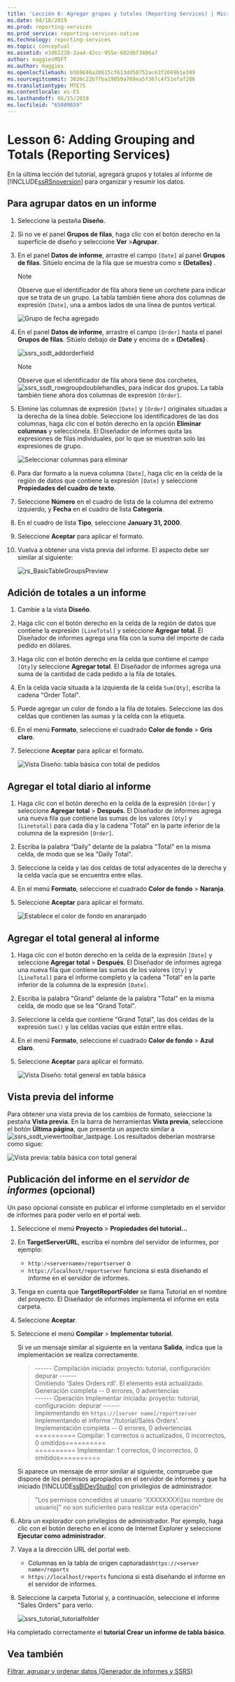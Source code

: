 ```yaml
---
title: 'Lección 6: Agregar grupos y totales (Reporting Services) | Microsoft Docs'
ms.date: 04/18/2019
ms.prod: reporting-services
ms.prod_service: reporting-services-native
ms.technology: reporting-services
ms.topic: conceptual
ms.assetid: e3d61228-2aa4-42cc-955e-602dbf3406a7
author: maggiesMSFT
ms.author: maggies
ms.openlocfilehash: b5b9846a20615cf613dd50752ac63f2669b1e399
ms.sourcegitcommit: 3026c22b7fba19059a769ea5f367c4f51efaf286
ms.translationtype: MTE75
ms.contentlocale: es-ES
ms.lasthandoff: 06/15/2019
ms.locfileid: "65089659"
---
```

# <a name="lesson-6-adding-grouping-and-totals-reporting-services"></a>Lesson 6: Adding Grouping and Totals (Reporting Services)

En la última lección del tutorial, agregará grupos y totales al informe de [!INCLUDE[ssRSnoversion](../includes/ssrsnoversion-md.md)] para organizar y resumir los datos.  

## <a name="to-group-data-in-a-report"></a>Para agrupar datos en un informe

1. Seleccione la pestaña **Diseño**.
2. Si no ve el panel **Grupos de filas**, haga clic con el botón derecho en la superficie de diseño y seleccione **Ver** >**Agrupar**.
3. En el panel **Datos de informe**, arrastre el campo `[Date]` al panel **Grupos de filas**. Sitúelo encima de la fila que se muestra como **= (Detalles)** .

    > [!NOTE]
    > Observe que el identificador de fila ahora tiene un corchete para indicar que se trata de un grupo. La tabla también tiene ahora dos columnas de expresión `[Date]`, una a ambos lados de una línea de puntos vertical.
    >
    >![Grupo de fecha agregado](media/rs-basictablegroups1design.png "Grupo de fecha agregado")
4. En el panel **Datos de informe**, arrastre el campo `[Order]` hasta el panel **Grupos de filas**. Sitúelo debajo de **Date** y encima de **= (Detalles)** .

    ![ssrs_ssdt_addorderfield](media/ssrs-ssdt-addorderfield.png)

    > [!NOTE]
    > Observe que el identificador de fila ahora tiene dos corchetes, ![ssrs_ssdt_rowgroupdoublehandles](media/ssrs-ssdt-rowgroupdoublehandles.png), para indicar dos grupos. La tabla también tiene ahora dos columnas de expresión `[Order]`.

5. Elimine las columnas de expresión `[Date]` y `[Order]` originales situadas a la derecha de la línea doble. Seleccione los identificadores de las dos columnas, haga clic con el botón derecho en la opción **Eliminar columnas** y selecciónela. El Diseñador de informes quita las expresiones de filas individuales, por lo que se muestran solo las expresiones de grupo.

    ![Seleccionar columnas para eliminar](media/rs-basictablegroupsdeletecols.gif "Seleccionar columnas para eliminar")

6. Para dar formato a la nueva columna `[Date]`, haga clic en la celda de la región de datos que contiene la expresión `[Date]` y seleccione **Propiedades del cuadro de texto**.
7. Seleccione **Número** en el cuadro de lista de la columna del extremo izquierdo, y **Fecha** en el cuadro de lista **Categoría**.
8. En el cuadro de lista **Tipo**, seleccione **January 31, 2000**.
9. Seleccione **Aceptar** para aplicar el formato.
10. Vuelva a obtener una vista previa del informe. El aspecto debe ser similar al siguiente:

    ![rs_BasicTableGroupsPreview](media/rs-basictablegroupspreview.png)

## <a name="adding-totals-to-a-report"></a>Adición de totales a un informe

1. Cambie a la vista **Diseño**.
2. Haga clic con el botón derecho en la celda de la región de datos que contiene la expresión `[LineTotal]` y seleccione **Agregar total**. El Diseñador de informes agrega una fila con la suma del importe de cada pedido en dólares.
3. Haga clic con el botón derecho en la celda que contiene el campo `[Qty]`y seleccione **Agregar total**. El Diseñador de informes agrega una suma de la cantidad de cada pedido a la fila de totales.
4. En la celda vacía situada a la izquierda de la celda `Sum[Qty]`, escriba la cadena "Order Total".
5. Puede agregar un color de fondo a la fila de totales. Seleccione las dos celdas que contienen las sumas y la celda con la etiqueta.  
6. En el menú **Formato**, seleccione el cuadrado **Color de fondo** > **Gris claro**.
7. Seleccione **Aceptar** para aplicar el formato.

   ![Vista Diseño: tabla básica con total de pedidos](media/rs-basictablesumlinetotaldesign.gif "Vista Diseño: tabla básica con total de pedidos")

## <a name="add-the-daily-total-to-the-report"></a>Agregar el total diario al informe

1. Haga clic con el botón derecho en la celda de la expresión `[Order]` y seleccione **Agregar total** > **Después**. El Diseñador de informes agrega una nueva fila que contiene las sumas de los valores `[Qty]` y `[Linetotal]` para cada día y la cadena "Total" en la parte inferior de la columna de la expresión `[Order]`.
2. Escriba la palabra “Daily” delante de la palabra "Total" en la misma celda, de modo que se lea "Daily Total".
3. Seleccione la celda y las dos celdas de total adyacentes de la derecha y la celda vacía que se encuentra entre ellas.
4. En el menú **Formato**, seleccione el cuadrado **Color de fondo** > **Naranja**.
5. Seleccione **Aceptar** para aplicar el formato.

   ![Establece el color de fondo en anaranjado](media/rs-basictablesumdaytotaldesign.gif "rs_BasicTableSumDayTotalDesign")

## <a name="add-the-grand-total-to-the-report"></a>Agregar el total general al informe

1. Haga clic con el botón derecho en la celda de la expresión `[Date]` y seleccione **Agregar total** > **Después**. El Diseñador de informes agrega una nueva fila que contiene las sumas de los valores `[Qty]` y `[LineTotal]` para el informe completo y la cadena "Total" en la parte inferior de la columna de la expresión `[Date]`.
2. Escriba la palabra "Grand" delante de la palabra "Total" en la misma celda, de modo que se lea "Grand Total".
3. Seleccione la celda que contiene "Grand Total", las dos celdas de la expresión `Sum()` y las celdas vacías que están entre ellas.
4. En el menú **Formato**, seleccione el cuadrado **Color de fondo** > **Azul claro**.
5. Seleccione **Aceptar** para aplicar el formato.

    ![Vista Diseño: total general en tabla básica](media/rs-basictablesumgrandtotaldesign.gif "Vista Diseño: total general en tabla básica")

## <a name="preview-the-report"></a>Vista previa del informe

Para obtener una vista previa de los cambios de formato, seleccione la pestaña **Vista previa**. En la barra de herramientas **Vista previa**, seleccione el botón **Última página**, que presenta un aspecto similar a ![ssrs_ssdt_viewertoolbar_lastpage](media/ssrs-ssdt-viewertoolbar-lastpage.png). Los resultados deberían mostrarse como sigue:

   ![Vista previa: tabla básica con total general](media/rs-basictablesumgrandtotalpreview.gif "Vista previa: tabla básica con total general")

## <a name="publishing-the-report-to-the-report-server-optional"></a>Publicación del informe en el *servidor de informes* (opcional)

Un paso opcional consiste en publicar el informe completado en el servidor de informes para poder verlo en el portal web.

1. Seleccione el menú **Proyecto** > **Propiedades del tutorial...**
2. En **TargetServerURL**, escriba el nombre del servidor de informes, por ejemplo:
    - `http:/<servername>/reportserver` o
    - `https://localhost/reportserver` funciona si está diseñando el informe en el servidor de informes.

3. Tenga en cuenta que **TargetReportFolder** se llama Tutorial en el nombre del proyecto. El Diseñador de informes implementa el informe en esta carpeta.
4. Seleccione **Aceptar**.
5. Seleccione el menú **Compilar** > **Implementar tutorial**.

    Si ve un mensaje similar al siguiente en la ventana **Salida**, indica que la implementación se realiza correctamente.

    > ------ Compilación iniciada: proyecto: tutorial, configuración: depurar ------  
    > Omitiendo 'Sales Orders.rdl'. El elemento está actualizado.  
    > Generación completa -- 0 errores, 0 advertencias  
    > ------ Operación Implementar iniciada: proyecto: tutorial, configuración: depurar ------  
    > Implementando en `https://[server name]/reportserver`  
    > Implementando el informe '/tutorial/Sales Orders'.  
    > Implementación completa -- 0 errores, 0 advertencias  
    > ========== Compilar: 1 correctos o actualizados, 0 incorrectos, 0 omitidos==========  
    > ========== Implementar: 1 correctos, 0 incorrectos, 0 omitidos==========  

    Si aparece un mensaje de error similar al siguiente, compruebe que dispone de los permisos apropiados en el servidor de informes y que ha iniciado [!INCLUDE[ssBIDevStudio](../includes/ssbidevstudio-md.md)] con privilegios de administrador.
    >
    > "Los permisos concedidos al usuario 'XXXXXXXX\\[su nombre de usuario]" no son suficientes para realizar esta operación"

6. Abra un explorador con privilegios de administrador. Por ejemplo, haga clic con el botón derecho en el icono de Internet Explorer y seleccione **Ejecutar como administrador**.
7. Vaya a la dirección URL del portal web.
   - Columnas en la tabla de origen capturadas`https://<server name>/reports`
   - `https://localhost/reports` funciona si está diseñando el informe en el servidor de informes.

8. Seleccione la carpeta Tutorial y, a continuación, seleccione el informe "Sales Orders" para verlo.

    ![ssrs_tutorial_tutorialfolder](media/ssrs-tutorial-tutorialfolder.png)  

Ha completado correctamente el **tutorial Crear un informe de tabla básico**.

## <a name="see-also"></a>Vea también

[Filtrar, agrupar y ordenar datos &#40;Generador de informes y SSRS&#41;](report-design/filter-group-and-sort-data-report-builder-and-ssrs.md)
